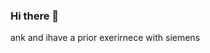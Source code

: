 ### Hi there 👋

<!--
**Tanuj-Kukreja/Tanuj-Kukreja** is a ✨ _special_ ✨ repository because its `README.md` (this file) appears on your GitHub profile.

Here are some ideas to get you started:

- 🔭 I’m currently working on ...Payment app with idfc first bank and have a prior working experience with siemens industries
- 🌱 I’m currently learning ...man new technologies 
- 👯 I’m looking to collaborate on ...
- 🤔 I’m looking for help with ...
- 💬 Ask me about ...
- 📫 How to reach me: ...
- 😄 Pronouns: ...
- ⚡ Fun fact: ...
-->ank and ihave a prior exerirnece with siemens
